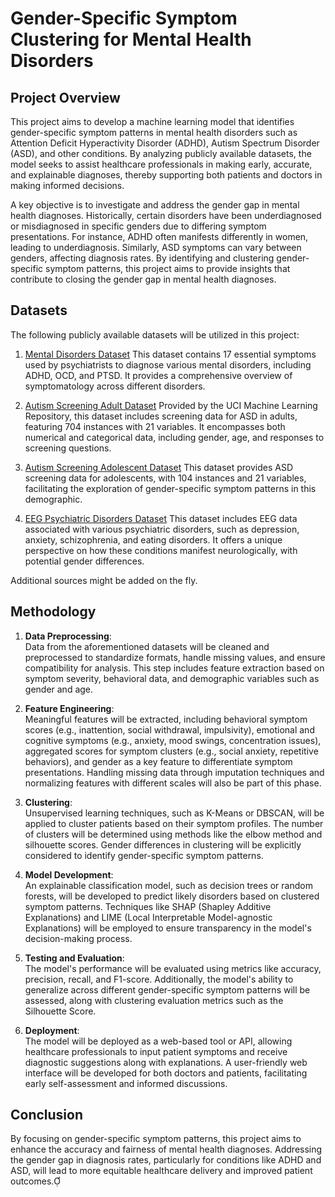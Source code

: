 # **Gender-Specific Symptom Clustering for Mental Health Disorders**

## **Project Overview**

This project aims to develop a machine learning model that identifies gender-specific symptom patterns in mental health disorders such as Attention Deficit Hyperactivity Disorder (ADHD), Autism Spectrum Disorder (ASD), and other conditions. By analyzing publicly available datasets, the model seeks to assist healthcare professionals in making early, accurate, and explainable diagnoses, thereby supporting both patients and doctors in making informed decisions.

A key objective is to investigate and address the gender gap in mental health diagnoses. Historically, certain disorders have been underdiagnosed or misdiagnosed in specific genders due to differing symptom presentations. For instance, ADHD often manifests differently in women, leading to underdiagnosis. Similarly, ASD symptoms can vary between genders, affecting diagnosis rates. By identifying and clustering gender-specific symptom patterns, this project aims to provide insights that contribute to closing the gender gap in mental health diagnoses.

## **Datasets**

The following publicly available datasets will be utilized in this project:

1. [Mental Disorders Dataset](https://www.kaggle.com/datasets/cid007/mental-disorder-classification?utm_source=chatgpt.com)
   This dataset contains 17 essential symptoms used by psychiatrists to diagnose various mental disorders, including ADHD, OCD, and PTSD. It provides a comprehensive overview of symptomatology across different disorders.

2. [Autism Screening Adult Dataset](https://archive.ics.uci.edu/dataset/426/autism+screening+adult) 
   Provided by the UCI Machine Learning Repository, this dataset includes screening data for ASD in adults, featuring 704 instances with 21 variables. It encompasses both numerical and categorical data, including gender, age, and responses to screening questions. 

3. [Autism Screening Adolescent Dataset](https://archive.ics.uci.edu/dataset/420/autistic+spectrum+disorder+screening+data+for+adolescent) 
   This dataset provides ASD screening data for adolescents, with 104 instances and 21 variables, facilitating the exploration of gender-specific symptom patterns in this demographic. 

5. [EEG Psychiatric Disorders Dataset](https://www.kaggle.com/datasets/shashwatwork/eeg-psychiatric-disorders-dataset)
   This dataset includes EEG data associated with various psychiatric disorders, such as depression, anxiety, schizophrenia, and eating disorders. It offers a unique perspective on how these conditions manifest neurologically, with potential gender differences. 

Additional sources might be added on the fly.

## **Methodology**

1. **Data Preprocessing**:  
   Data from the aforementioned datasets will be cleaned and preprocessed to standardize formats, handle missing values, and ensure compatibility for analysis. This step includes feature extraction based on symptom severity, behavioral data, and demographic variables such as gender and age.

2. **Feature Engineering**:  
   Meaningful features will be extracted, including behavioral symptom scores (e.g., inattention, social withdrawal, impulsivity), emotional and cognitive symptoms (e.g., anxiety, mood swings, concentration issues), aggregated scores for symptom clusters (e.g., social anxiety, repetitive behaviors), and gender as a key feature to differentiate symptom presentations. Handling missing data through imputation techniques and normalizing features with different scales will also be part of this phase.

3. **Clustering**:  
   Unsupervised learning techniques, such as K-Means or DBSCAN, will be applied to cluster patients based on their symptom profiles. The number of clusters will be determined using methods like the elbow method and silhouette scores. Gender differences in clustering will be explicitly considered to identify gender-specific symptom patterns.

4. **Model Development**:  
   An explainable classification model, such as decision trees or random forests, will be developed to predict likely disorders based on clustered symptom patterns. Techniques like SHAP (Shapley Additive Explanations) and LIME (Local Interpretable Model-agnostic Explanations) will be employed to ensure transparency in the model's decision-making process.

5. **Testing and Evaluation**:  
   The model's performance will be evaluated using metrics like accuracy, precision, recall, and F1-score. Additionally, the model's ability to generalize across different gender-specific symptom patterns will be assessed, along with clustering evaluation metrics such as the Silhouette Score.

6. **Deployment**:  
   The model will be deployed as a web-based tool or API, allowing healthcare professionals to input patient symptoms and receive diagnostic suggestions along with explanations. A user-friendly web interface will be developed for both doctors and patients, facilitating early self-assessment and informed discussions.

## **Conclusion**

By focusing on gender-specific symptom patterns, this project aims to enhance the accuracy and fairness of mental health diagnoses. Addressing the gender gap in diagnosis rates, particularly for conditions like ADHD and ASD, will lead to more equitable healthcare delivery and improved patient outcomes.